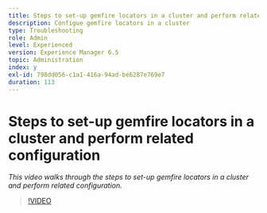 ```yaml
---
title: Steps to set-up gemfire locators in a cluster and perform related configuration
description: Configue gemfire locators in a cluster
type: Troubleshooting
role: Admin
level: Experienced
version: Experience Manager 6.5
topic: Administration
index: y
exl-id: 798dd056-c1a1-416a-94ad-be6287e769e7
duration: 113
---
```

# Steps to set-up gemfire locators in a cluster and perform related configuration

*This video walks through the steps to set-up gemfire locators in a cluster and perform related configuration.*

>[!VIDEO](https://video.tv.adobe.com/v/335544?quality=12&learn=on)
